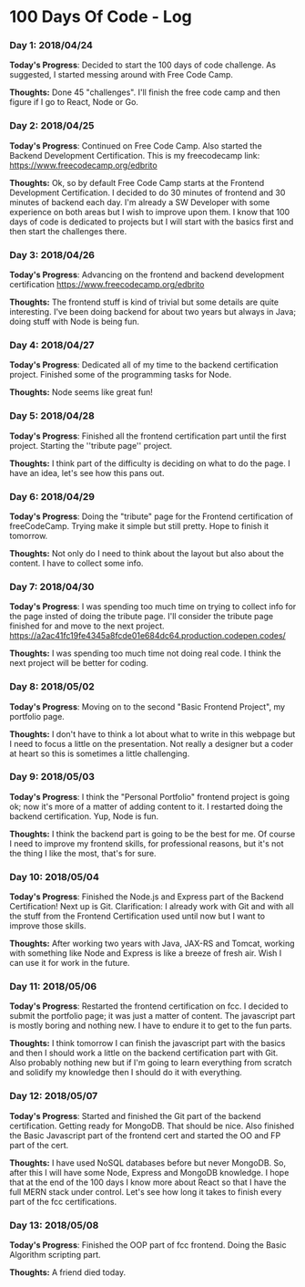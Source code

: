 # 100 Days Of Code - Log

### Day 1: 2018/04/24

**Today's Progress**: Decided to start the 100 days of code challenge. As suggested, I started messing around with Free Code Camp.

**Thoughts:** Done 45 "challenges". I'll finish the free code camp and then figure if I go to React, Node or Go.

### Day 2: 2018/04/25

**Today's Progress**: Continued on Free Code Camp. Also started the Backend Development Certification. This is my freecodecamp link: https://www.freecodecamp.org/edbrito

**Thoughts:** Ok, so by default Free Code Camp starts at the Frontend Development Certification. I decided to do 30 minutes of frontend and 30 minutes of backend each day. I'm already a SW Developer with some experience on both areas but I wish to improve upon them. I know that 100 days of code is dedicated to projects but I will start with the basics first and then start the challenges there.

### Day 3: 2018/04/26

**Today's Progress**: Advancing on the frontend and backend development certification
https://www.freecodecamp.org/edbrito

**Thoughts:** The frontend stuff is kind of trivial but some details are quite interesting. I've been doing backend for about two years but always in Java; doing stuff with Node is being fun.

### Day 4: 2018/04/27

**Today's Progress**: Dedicated all of my time to the backend certification project. Finished some of the programming tasks for Node.

**Thoughts:** Node seems like great fun!

### Day 5: 2018/04/28

**Today's Progress**: Finished all the frontend certification part until the first project. Starting the ''tribute page'' project.

**Thoughts:** I think part of the difficulty is deciding on what to do the page. I have an idea, let's see how this pans out.

### Day 6: 2018/04/29

**Today's Progress**: Doing the "tribute" page for the Frontend certification of freeCodeCamp. Trying make it simple but still pretty. Hope to finish it tomorrow.

**Thoughts:** Not only do I need to think about the layout but also about the content. I have to collect some info.

### Day 7: 2018/04/30

**Today's Progress**: I was spending too much time on trying to collect info for the page insted of doing the tribute page. I'll consider the tribute page finished for and move to the next project.
https://a2ac41fc19fe4345a8fcde01e684dc64.production.codepen.codes/

**Thoughts:** I was spending too much time not doing real code. I think the next project will be better for coding.

### Day 8: 2018/05/02

**Today's Progress**: Moving on to the second "Basic Frontend Project", my portfolio page.

**Thoughts:** I don't have to think a lot about what to write in this webpage but I need to focus a little on the presentation. Not really a designer but a coder at heart so this is sometimes a little challenging.

### Day 9: 2018/05/03

**Today's Progress**: I think the "Personal Portfolio" frontend project is going ok; now it's more of a matter of adding content to it. I restarted doing the backend certification. Yup, Node is fun.

**Thoughts:** I think the backend part is going to be the best for me. Of course I need to improve my frontend skills, for professional reasons, but it's not the thing I like the most, that's for sure.

### Day 10: 2018/05/04

**Today's Progress**: Finished the Node.js and Express part of the Backend Certification! Next up is Git. Clarification: I already work with Git and with all the stuff from the Frontend Certification used until now but I want to improve those skills.

**Thoughts:** After working two years with Java, JAX-RS and Tomcat, working with something like Node and Express is like a breeze of fresh air. Wish I can use it for work in the future.

### Day 11: 2018/05/06

**Today's Progress**: Restarted the frontend certification on fcc. I decided to submit the portfolio page; it was just a matter of content. The javascript part is mostly boring and nothing new. I have to endure it to get to the fun parts.

**Thoughts:** I think tomorrow I can finish the javascript part with the basics and then I should work a little on the backend certification part with Git. Also probably nothing new but if I'm going to learn everything from scratch and solidify my knowledge then I should do it with everything.

### Day 12: 2018/05/07

**Today's Progress**: Started and finished the Git part of the backend certification. Getting ready for MongoDB. That should be nice. Also finished the Basic Javascript part of the frontend cert and started the OO and FP part of the cert.

**Thoughts:** I have used NoSQL databases before but never MongoDB. So, after this I will have some Node, Express and MongoDB knowledge. I hope that at the end of the 100 days I know more about React so that I have the full MERN stack under control. Let's see how long it takes to finish every part of the fcc certifications.

### Day 13: 2018/05/08

**Today's Progress**: Finished the OOP part of fcc frontend. Doing the Basic Algorithm scripting part.

**Thoughts:** A friend died today.
